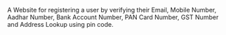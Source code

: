 A Website for registering a user by verifying their Email, Mobile Number, Aadhar Number, Bank Account Number, PAN Card Number, GST Number and Address Lookup using pin code.